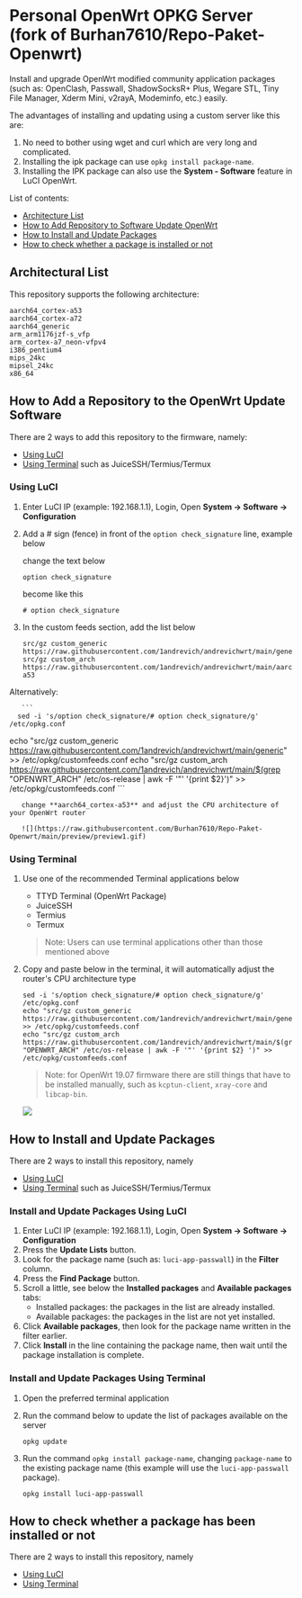 # Personal OpenWrt OPKG Server (fork of Burhan7610/Repo-Paket-Openwrt)
Install and upgrade OpenWrt modified community application packages (such as: OpenClash, Passwall, ShadowSocksR+ Plus, Wegare STL, Tiny File Manager, Xderm Mini, v2rayA, Modeminfo, etc.) easily.

The advantages of installing and updating using a custom server like this are:
1. No need to bother using wget and curl which are very long and complicated.
2. Installing the ipk package can use `opkg install package-name`.
3. Installing the IPK package can also use the **System - Software** feature in LuCI OpenWrt.

List of contents:
- [Architecture List](#architecture-list)
- [How to Add Repository to Software Update OpenWrt](#how-to-add-repository-to-software-update-openwrt)
- [How to Install and Update Packages](#how-to-install-and-update-packages)
- [How to check whether a package is installed or not](#how-to-check-whether-a-package-has-been-installed-or-not)

## Architectural List
This repository supports the following architecture:

```
aarch64_cortex-a53
aarch64_cortex-a72
aarch64_generic
arm_arm1176jzf-s_vfp
arm_cortex-a7_neon-vfpv4
i386_pentium4
mips_24kc
mipsel_24kc
x86_64
```

## How to Add a Repository to the OpenWrt Update Software
There are 2 ways to add this repository to the firmware, namely:
- [Using LuCI](#using-luci)
- [Using Terminal](#using-terminal) such as JuiceSSH/Termius/Termux


### Using LuCI

   1. Enter LuCI IP (example: 192.168.1.1), Login, Open **System -> Software -> Configuration**
  
   2. Add a # sign (fence) in front of the ```option check_signature``` line, example below
  
       change the text below
      
       ```
       option check_signature
       ```
      
       become like this
      
       ```
       # option check_signature
       ```

   3. In the custom feeds section, add the list below

       ```
       src/gz custom_generic https://raw.githubusercontent.com/1andrevich/andrevichwrt/main/generic
       src/gz custom_arch https://raw.githubusercontent.com/1andrevich/andrevichwrt/main/aarch64_cortex-a53
       ```

Alternatively:

       ```
      sed -i 's/option check_signature/# option check_signature/g' /etc/opkg.conf
echo "src/gz custom_generic https://raw.githubusercontent.com/1andrevich/andrevichwrt/main/generic" >> /etc/opkg/customfeeds.conf
echo "src/gz custom_arch https://raw.githubusercontent.com/1andrevich/andrevichwrt/main/$(grep "OPENWRT_ARCH" /etc/os-release | awk -F '"' '{print $2}')" >> /etc/opkg/customfeeds.conf 
       ```

       change **aarch64_cortex-a53** and adjust the CPU architecture of your OpenWrt router

       ![](https://raw.githubusercontent.com/Burhan7610/Repo-Paket-Openwrt/main/preview/preview1.gif)
 
### Using Terminal
   1. Use one of the recommended Terminal applications below
       - TTYD Terminal (OpenWrt Package)
       - JuiceSSH
       - Termius
       - Termux
      
       > Note: Users can use terminal applications other than those mentioned above
  
   2. Copy and paste below in the terminal, it will automatically adjust the router's CPU architecture type
      
       ```
       sed -i 's/option check_signature/# option check_signature/g' /etc/opkg.conf
       echo "src/gz custom_generic https://raw.githubusercontent.com/1andrevich/andrevichwrt/main/generic" >> /etc/opkg/customfeeds.conf
       echo "src/gz custom_arch https://raw.githubusercontent.com/1andrevich/andrevichwrt/main/$(grep "OPENWRT_ARCH" /etc/os-release | awk -F '"' '{print $2} ')" >> /etc/opkg/customfeeds.conf
       ```

       > Note: for OpenWrt 19.07 firmware there are still things that have to be installed manually, such as `kcptun-client`, `xray-core` and `libcap-bin`.
    
       ![](https://raw.githubusercontent.com/1andrevich/andrevichwrt/main/preview/preview2.gif)
    

## How to Install and Update Packages
There are 2 ways to install this repository, namely
- [Using LuCI](#install-and-update-packages-using-luci)
- [Using Terminal](#install-and-update-packages-using-terminal) such as JuiceSSH/Termius/Termux

### Install and Update Packages Using LuCI
   1. Enter LuCI IP (example: 192.168.1.1), Login, Open **System -> Software -> Configuration**
   2. Press the **Update Lists** button.
   3. Look for the package name (such as: `luci-app-passwall`) in the **Filter** column.
   4. Press the **Find Package** button.
   5. Scroll a little, see below the **Installed packages** and **Available packages** tabs:
       - Installed packages: the packages in the list are already installed.
       - Available packages: the packages in the list are not yet installed.
   6. Click **Available packages**, then look for the package name written in the filter earlier.
   7. Click **Install** in the line containing the package name, then wait until the package installation is complete.
 
### Install and Update Packages Using Terminal
   1. Open the preferred terminal application
   2. Run the command below to update the list of packages available on the server
       ```
       opkg update
       ```
  
   3. Run the command `opkg install package-name`, changing `package-name` to the existing package name (this example will use the `luci-app-passwall` package).
      
       ```
       opkg install luci-app-passwall
       ```

## How to check whether a package has been installed or not
There are 2 ways to install this repository, namely
- [Using LuCI](#how-to-check-package-status-with-luci)
- [Using Terminal](#how-to-check-package-status)
